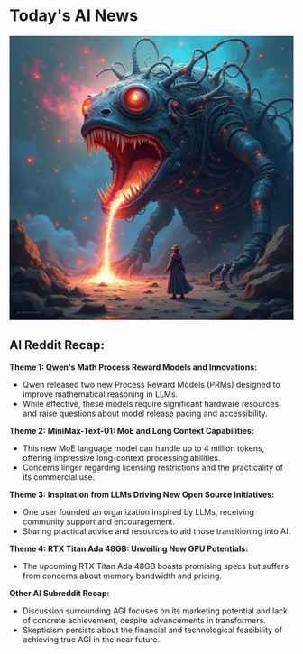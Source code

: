 
# Today's AI News

![Todays Image](pictures/20250115_101810.png)

## AI Reddit Recap:

**Theme 1: Qwen's Math Process Reward Models and Innovations:**

- Qwen released two new Process Reward Models (PRMs) designed to improve mathematical reasoning in LLMs.
- While effective, these models require significant hardware resources and raise questions about model release pacing and accessibility.

**Theme 2: MiniMax-Text-01: MoE and Long Context Capabilities:**

- This new MoE language model can handle up to 4 million tokens, offering impressive long-context processing abilities.
- Concerns linger regarding licensing restrictions and the practicality of its commercial use.

**Theme 3: Inspiration from LLMs Driving New Open Source Initiatives:**

- One user founded an organization inspired by LLMs, receiving community support and encouragement.
- Sharing practical advice and resources to aid those transitioning into AI.

**Theme 4: RTX Titan Ada 48GB: Unveiling New GPU Potentials:**

- The upcoming RTX Titan Ada 48GB boasts promising specs but suffers from concerns about memory bandwidth and pricing.

**Other AI Subreddit Recap:**

- Discussion surrounding AGI focuses on its marketing potential and lack of concrete achievement, despite advancements in transformers.
- Skepticism persists about the financial and technological feasibility of achieving true AGI in the near future.
